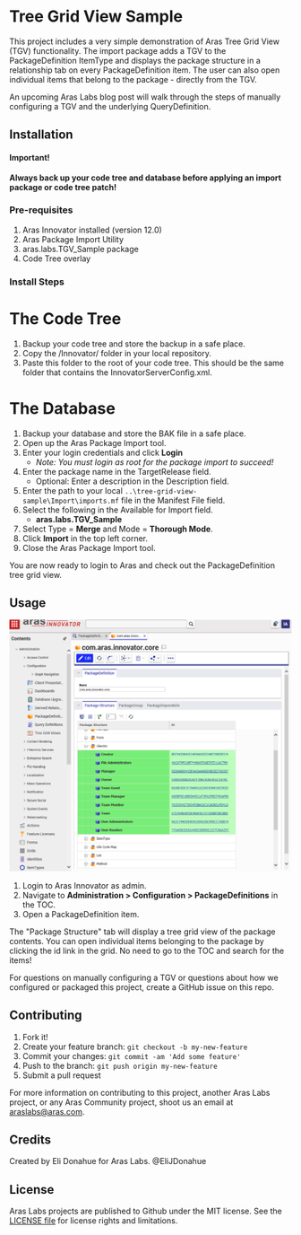 # Tree Grid View Sample

This project includes a very simple demonstration of Aras Tree Grid View (TGV) functionality. The import package adds a TGV to the PackageDefinition ItemType and displays the package structure in a relationship tab on every PackageDefinition item. The user can also open individual items that belong to the package - directly from the TGV.

An upcoming Aras Labs blog post will walk through the steps of manually configuring a TGV and the underlying QueryDefinition.  

## Installation

#### Important!
**Always back up your code tree and database before applying an import package or code tree patch!**

### Pre-requisites

1. Aras Innovator installed (version 12.0)
2. Aras Package Import Utility
3. aras.labs.TGV_Sample package
4. Code Tree overlay

### Install Steps
# The Code Tree

1. Backup your code tree and store the backup in a safe place.
2. Copy the /Innovator/ folder in your local repository.
3. Paste this folder to the root of your code tree.
        This should be the same folder that contains the InnovatorServerConfig.xml.

# The Database
1. Backup your database and store the BAK file in a safe place.
2. Open up the Aras Package Import tool.
3. Enter your login credentials and click **Login**
    * _Note: You must login as root for the package import to succeed!_
4. Enter the package name in the TargetRelease field.
    * Optional: Enter a description in the Description field.
5. Enter the path to your local `..\tree-grid-view-sample\Import\imports.mf` file in the Manifest File field.
6. Select the following in the Available for Import field.
    * **aras.labs.TGV_Sample**
7. Select Type = **Merge** and Mode = **Thorough Mode**.
8. Click **Import** in the top left corner.
9. Close the Aras Package Import tool.

You are now ready to login to Aras and check out the PackageDefinition tree grid view.

## Usage

![screenshot](Screenshots/screenshot.png)

1. Login to Aras Innovator as admin.
2. Navigate to **Administration > Configuration > PackageDefinitions** in the TOC.
3. Open a PackageDefinition item. 

The "Package Structure" tab will display a tree grid view of the package contents. You can open individual items belonging to the package by clicking the id link in the grid. No need to go to the TOC and search for the items!

For questions on manually configuring a TGV or questions about how we configured or packaged this project, create a GitHub issue on this repo. 

## Contributing

1. Fork it!
2. Create your feature branch: `git checkout -b my-new-feature`
3. Commit your changes: `git commit -am 'Add some feature'`
4. Push to the branch: `git push origin my-new-feature`
5. Submit a pull request

For more information on contributing to this project, another Aras Labs project, or any Aras Community project, shoot us an email at araslabs@aras.com.

## Credits

Created by Eli Donahue for Aras Labs. @EliJDonahue

## License

Aras Labs projects are published to Github under the MIT license. See the [LICENSE file](./LICENSE.md) for license rights and limitations.